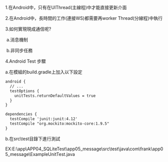 1.在Android中，只有在UIThread(主線程)中才能直接更新介面

2.在Android中，長時間的工作(連接WS)都需要再worker Thread(分線程)中執行

3.如何實現現成通信呢?

​		a.消息機制

​		b.非同步任務

4.Android Test 步驟

a.在模組的build.gradle上加入以下設定

```xml
android {
  // ...
  testOptions { 
    unitTests.returnDefaultValues = true
  }
}
```

```xml
dependencies {
  testCompile 'junit:junit:4.12'
  testCompile "org.mockito:mockito-core:1.9.5"
}
```

b.在src\test目錄下進行測試

EX:E:\app\APP04_SQLiteTest\app05_message\src\test\java\com\frank\app05_message\ExampleUnitTest.java




